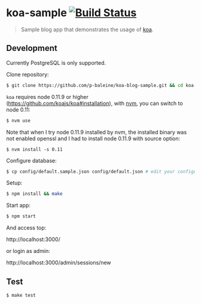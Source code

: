 # koa-sample [![Build Status](https://travis-ci.org/p-baleine/koa-blog-sample.png?branch=master)](https://travis-ci.org/p-baleine/koa-blog-sample)

> Sample blog app that demonstrates the usage of [koa](https://github.com/koajs/koa).

## Development

Currently PostgreSQL is only supported.

Clone repository:

```bash
$ git clone https://github.com/p-baleine/koa-blog-sample.git && cd koa-blog-sample
```

`koa` requires node 0.11.9 or higher (https://github.com/koajs/koa#installation), with [nvm](https://github.com/creationix/nvm), you can switch to node 0.11:

```bash
$ nvm use
```

Note that when I try node 0.11.9 installed by nvm, the installed binary was not enabled openssl and I had to install node 0.11.9 with source option:

```
$ nvm install -s 0.11
```

Configure database:

```bash
$ cp config/default.sample.json config/default.json # edit your configuration
```

Setup:

```bash
$ npm install && make
```

Start app:

```bash
$ npm start
```

And access top:

http://localhost:3000/

or login as admin:

http://localhost:3000/admin/sessions/new

## Test

```bash
$ make test
```
